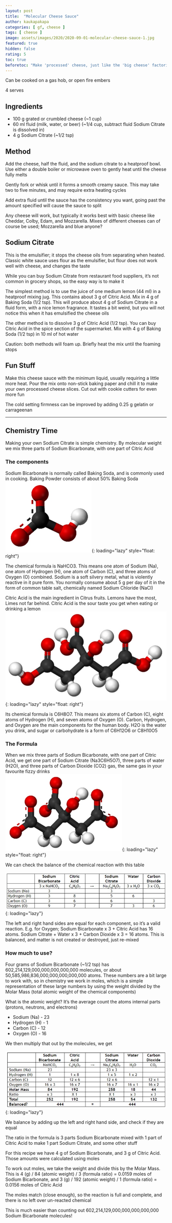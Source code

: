 ```yaml
---
layout: post
title:  "Molecular Cheese Sauce"
author: kaukapakapa
categories: [ gf, cheese ]
tags: [ cheese ]
image: assets/images/2020/2020-09-01-molecular-cheese-sauce-1.jpg
featured: true
hidden: false
rating: 5
toc: true
beforetoc: "Make 'processed' cheese, just like the 'big cheese' factories do. It's still cheese, just in a much more fun form"
---
```


Can be cooked on a gas hob, or open fire embers

4 serves

## Ingredients

* 100 g grated or crumbled cheese (~1 cup)
* 60 ml fluid (milk, water, or beer) (~1/4 cup, subtract fluid Sodium Citrate is dissolved in)
* 4 g Sodium Citrate (~1/2 tsp)


## Method

Add the cheese, half the fluid, and the sodium citrate to a heatproof bowl. Use either a double boiler or microwave oven to gently heat until the cheese fully melts

Gently fork or whisk until it forms a smooth creamy sauce. This may take two to five minutes, and may require extra heating cycles

Add extra fluid until the sauce has the consistency you want, going past the amount specified will cause the sauce to split

Any cheese will work, but typically it works best with basic cheese like Cheddar, Colby, Edam, and Mozzarella. Mixes of different cheeses can of course be used; Mozzarella and blue anyone?

## Sodium Citrate

This is the emulsifier; it stops the cheese oils from separating when heated. Classic white sauce uses flour as the emulsifier, but flour does not work well with cheese, and changes the taste

While you can buy Sodium Citrate from restaurant food suppliers, it’s not common in grocery shops, so the easy way is to make it

The simplest method is to use the juice of one medium lemon (44 ml) in a heatproof mixing jug. This contains about 3 g of Citric Acid. Mix in 4 g of Baking Soda (1/2 tsp). This will produce about 4 g of Sodium Citrate in a fluid form, with a nice lemon fragrance. It tastes a bit weird, but you will not notice this when it has emulsified the cheese oils

The other method is to dissolve 3 g of Citric Acid (1/2 tsp). You can buy Citric Acid in the spice section of the supermarket. Mix with 4 g of Baking Soda (1/2 tsp) in 10 ml of hot water

Caution: both methods will foam up. Briefly heat the mix until the foaming stops

## Fun Stuff

Make this cheese sauce with the minimum liquid, usually requiring a little more heat. Pour the mix onto non-stick baking paper and chill it to make your own processed cheese slices. Cut out with cookie cutters for even more fun

The cold setting firmness can be improved by adding 0.25 g gelatin or carrageenan

---

## Chemistry Time

Making your own Sodium Citrate is simple chemistry. By molecular weight we mix three parts of Sodium Bicarbonate, with one part of Citric Acid

### The components

Sodium Bicarbonate is normally called Baking Soda, and is commonly used in cooking. Baking Powder consists of about 50% Baking Soda
![Sodium Bicarbonate](/assets/images/2020/2020-09-01-molecular-cheese-sauce-2.jpg){: loading="lazy" style="float: right"}

The chemical formula is NaHCO3. This means one atom of Sodium (Na), one atom of Hydrogen (H), one atom of Carbon (C), and three atoms of Oxygen (O) combined. Sodium is a soft silvery metal, what is violently reactive in it pure form. You normally consume about 5 g per day of it in the form of common table salt, chemically named Sodium Chloride (NaCl)

Citric Acid is the main ingredient in Citrus fruits. Lemons have the most, Limes not far behind. Citric Acid is the sour taste you get when eating or drinking a lemon
![Citric Acid](/assets/images/2020/2020-09-01-molecular-cheese-sauce-3.jpg){: loading="lazy" style="float: right"}

Its chemical formula is C6H8O7. This means six atoms of Carbon (C), eight atoms of Hydrogen (H), and seven atoms of Oxygen (O). Carbon, Hydrogen, and Oxygen are the main components for the human body. H2O is the water you drink, and sugar or carbohydrate is a form of C6H12O6 or C8H10O5

### The Formula

When we mix three parts of Sodium Bicarbonate, with one part of Citric Acid, we get one part of Sodium Citrate (Na3C6H5O7), three parts of water (H2O), and three parts of Carbon Dioxide (CO2) gas, the same gas in your favourite fizzy drinks
![Sodium Citrate](/assets/images/2020/2020-09-01-molecular-cheese-sauce-4.jpg){: loading="lazy" style="float: right"}


We can check the balance of the chemical reaction with this table

![balance of the chemical reaction](/assets/images/2020/2020-09-01-molecular-cheese-sauce-5.jpg){: loading="lazy"}

The left and right hand sides are equal for each component, so it’s a valid reaction. E.g. for Oxygen; Sodium Bicarbonate x 3 + Citric Acid has 16 atoms. Sodium Citrate + Water x 3 + Carbon Dioxide x 3 = 16 atoms. This is balanced, and matter is not created or destroyed, just re-mixed

### How much to use?

Four grams of Sodium Bicarbonate (~1/2 tsp) has 602,214,129,000,000,000,000,000 molecules, or about 50,585,986,836,000,000,000,000,000 atoms. These numbers are a bit large to work with, so in chemistry we work in moles, which is a simple representation of these large numbers by using the weight divided by the Molar Mass (total atomic weight of the chemical components)

What is the atomic weight? It’s the average count the atoms internal parts (protons, neutrons, and electrons)

* Sodium (Na) - 23
* Hydrogen (H) - 1
* Carbon (C) - 12
* Oxygen (O) - 16 

We then multiply that out by the molecules, we get

![multiply that out by the molecules](/assets/images/2020/2020-09-01-molecular-cheese-sauce-6.jpg){: loading="lazy"}
 
We balance by adding up the left and right hand side, and check if they are equal

The ratio in the formula is 3 parts Sodium Bicarbonate mixed with 1 part of Citric Acid to make 1 part Sodium Citrate, and some other stuff

For this recipe we have 4 g of Sodium Bicarbonate, and 3 g of Citric Acid. Those amounts were calculated using moles

To work out moles, we take the weight and divide this by the Molar Mass. This is 4 (g) / 84 (atomic weight) / 3 (formula ratio) = 0.0159 moles of Sodium Bicarbonate, and 3 (g) / 192 (atomic weight) / 1 (formula ratio) = 0.0156 moles of Citric Acid

The moles match (close enough), so the reaction is full and complete, and there is no left over un-reacted chemical

This is much easier than counting out 602,214,129,000,000,000,000,000 Sodium Bicarbonate molecules!
